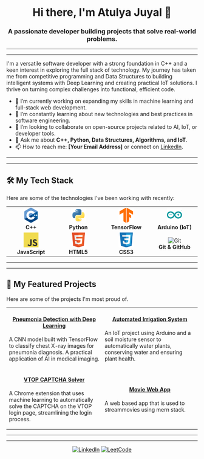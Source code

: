<h1 align="center">Hi there, I'm Atulya Juyal 👋</h1>
<h3 align="center">A passionate developer building projects that solve real-world problems.</h3>

---
---

I'm a versatile software developer with a strong foundation in C++ and a keen interest in exploring the full stack of technology. My journey has taken me from competitive programming and Data Structures to building intelligent systems with Deep Learning and creating practical IoT solutions. I thrive on turning complex challenges into functional, efficient code.

- 🔭 I’m currently working on expanding my skills in machine learning and full-stack web development.
- 🌱 I’m constantly learning about new technologies and best practices in software engineering.
- 👯 I’m looking to collaborate on open-source projects related to AI, IoT, or developer tools.
- 💬 Ask me about **C++, Python, Data Structures, Algorithms, and IoT**.
- 📫 How to reach me: **[Your Email Address]** or connect on [LinkedIn](https://www.linkedin.com/in/atulya-juyal-86a1a528a/).

---
---

## 🛠️ My Tech Stack

Here are some of the technologies I've been working with recently:

<table>
  <tr>
    <td align="center" width="150">
      <img src="https://raw.githubusercontent.com/devicons/devicon/master/icons/cplusplus/cplusplus-original.svg" width="40" height="40" alt="C++" /><br>
      <strong>C++</strong>
    </td>
    <td align="center" width="150">
      <img src="https://raw.githubusercontent.com/devicons/devicon/master/icons/python/python-original.svg" width="40" height="40" alt="Python" /><br>
      <strong>Python</strong>
    </td>
    <td align="center" width="150">
      <img src="https://raw.githubusercontent.com/devicons/devicon/master/icons/tensorflow/tensorflow-original.svg" width="40" height="40" alt="TensorFlow" /><br>
      <strong>TensorFlow</strong>
    </td>
    <td align="center" width="150">
      <img src="https://raw.githubusercontent.com/devicons/devicon/master/icons/arduino/arduino-original.svg" width="40" height="40" alt="Arduino" /><br>
      <strong>Arduino (IoT)</strong>
    </td>
  </tr>
  <tr>
    <td align="center" width="150">
      <img src="https://raw.githubusercontent.com/devicons/devicon/master/icons/javascript/javascript-original.svg" width="40" height="40" alt="JavaScript" /><br>
      <strong>JavaScript</strong>
    </td>
    <td align="center" width="150">
      <img src="https://raw.githubusercontent.com/devicons/devicon/master/icons/html5/html5-original.svg" width="40" height="40" alt="HTML5" /><br>
      <strong>HTML5</strong>
    </td>
    <td align="center" width="150">
      <img src="https://raw.githubusercontent.com/devicons/devicon/master/icons/css3/css3-original.svg" width="40" height="40" alt="CSS3" /><br>
      <strong>CSS3</strong>
    </td>
    <td align="center" width="150">
      <img src="https://www.vectorlogo.zone/logos/git-scm/git-scm-icon.svg" width="40" height="40" alt="Git" /><br>
      <strong>Git & GitHub</strong>
    </td>
  </tr>
</table>

---
---

## 🚀 My Featured Projects

Here are some of the projects I'm most proud of.

<table>
  <tr>
    <td width="50%">
      <h4 align="center"><a href="https://github.com/Atulya-Juyal/pneumonia-detection-deep-learning">Pneumonia Detection with Deep Learning</a></h4>
      <p>A CNN model built with TensorFlow to classify chest X-ray images for pneumonia diagnosis. A practical application of AI in medical imaging.</p>
    </td>
    <td width="50%">
      <h4 align="center"><a href="https://github.com/Atulya-Juyal/automated-irrigation">Automated Irrigation System</a></h4>
      <p>An IoT project using Arduino and a soil moisture sensor to automatically water plants, conserving water and ensuring plant health.</p>
    </td>
  </tr>
  <tr>
    <td width="50%">
      <h4 align="center"><a href="https://github.com/Atulya-Juyal/vtop-captcha-solver-chrome-extension">VTOP CAPTCHA Solver</a></h4>
      <p>A Chrome extension that uses machine learning to automatically solve the CAPTCHA on the VTOP login page, streamlining the login process.</p>
    </td>
    <td width="50%">
      <h4 align="center"><a href="https://github.com/Atulya-Juyal/movie-web-app">Movie Web App</a></h4>
      <p>A web based app that is used to streammovies using mern stack.</p>
    </td>
  </tr>
</table>

---
---

<p align="center">
  <a href="https://www.linkedin.com/in/atulya-juyal-86a1a528a/"><img src="https://img.shields.io/badge/LinkedIn-0077B5?style=for-the-badge&logo=linkedin&logoColor=white" alt="LinkedIn"/></a>
  <a href="https://leetcode.com/u/Atulya_Juyal/"><img src="https://img.shields.io/badge/LeetCode-FFA116?style=for-the-badge&logo=leetcode&logoColor=black" alt="LeetCode"/></a>
</p>
